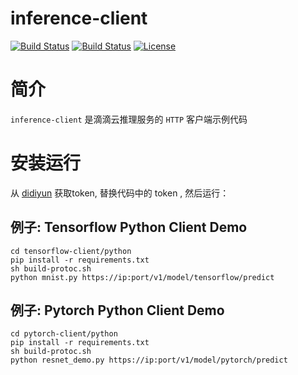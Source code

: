 # inference-client


[![Build Status](https://img.shields.io/github/stars/didiyun/inference-client.svg)](https://github.com/didiyun/inference-client)
[![Build Status](https://img.shields.io/github/forks/didiyun/inference-client.svg)](https://github.com/didiyun/inference-client)
[![License](https://img.shields.io/badge/License-Apache%202.0-blue.svg)](https://opensource.org/licenses/Apache-2.0)



# 简介
`inference-client` 是滴滴云推理服务的 `HTTP` 客户端示例代码

# 安装运行
从 [didiyun](https://app.didiyun.com/#/api/authtoken) 获取token, 替换代码中的 token , 然后运行：


## 例子: Tensorflow Python Client Demo
```shell
cd tensorflow-client/python
pip install -r requirements.txt
sh build-protoc.sh
python mnist.py https://ip:port/v1/model/tensorflow/predict
```

## 例子: Pytorch Python Client Demo
```shell
cd pytorch-client/python
pip install -r requirements.txt
sh build-protoc.sh
python resnet_demo.py https://ip:port/v1/model/pytorch/predict
```


